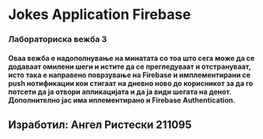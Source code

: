 # Jokes Application Firebase
### Лабораториска вежба 3
#### Оваа вежба е надополнување на минатата со тоа што сега може да се додаваат омилени шеги и истите да се прегледуваат и отстрануваат, исто така е направено поврзување на Firebase и имплементирани се push нотификации кои стигаат на дневно ново до корисникот за да го потсети да ја отвори апликацијата и да ја види шегата на денот. Дополнително јас има иплементирано и Firebase Authentication.
## Изработил: Ангел Ристески 211095
